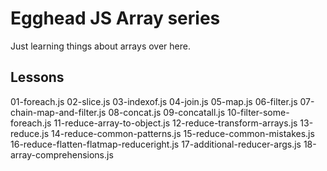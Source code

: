 # Egghead JS Array series

Just learning things about arrays over here.

## Lessons

01-foreach.js
02-slice.js
03-indexof.js
04-join.js
05-map.js
06-filter.js
07-chain-map-and-filter.js
08-concat.js
09-concatall.js
10-filter-some-foreach.js
11-reduce-array-to-object.js
12-reduce-transform-arrays.js
13-reduce.js
14-reduce-common-patterns.js
15-reduce-common-mistakes.js
16-reduce-flatten-flatmap-reduceright.js
17-additional-reducer-args.js
18-array-comprehensions.js
